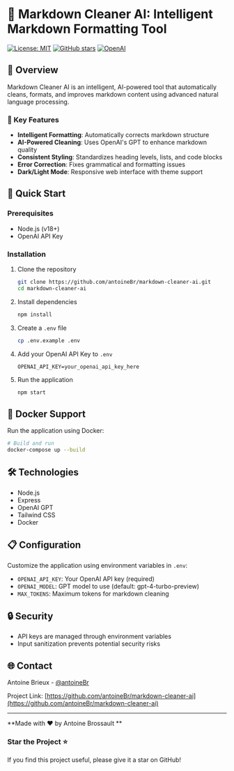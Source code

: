 # 🤖 Markdown Cleaner AI: Intelligent Markdown Formatting Tool

[![License: MIT](https://img.shields.io/badge/License-MIT-yellow.svg)](https://opensource.org/licenses/MIT)
[![GitHub stars](https://img.shields.io/github/stars/antoineBr/markdown-cleaner-ai.svg?style=social&label=Star)](https://github.com/antoineBr/markdown-cleaner-ai)
[![OpenAI](https://img.shields.io/badge/Powered%20by-OpenAI-blue)](https://openai.com)

## 📝 Overview

Markdown Cleaner AI is an intelligent, AI-powered tool that automatically cleans, formats, and improves markdown content using advanced natural language processing.

### 🌟 Key Features

- **Intelligent Formatting**: Automatically corrects markdown structure
- **AI-Powered Cleaning**: Uses OpenAI's GPT to enhance markdown quality
- **Consistent Styling**: Standardizes heading levels, lists, and code blocks
- **Error Correction**: Fixes grammatical and formatting issues
- **Dark/Light Mode**: Responsive web interface with theme support

## 🚀 Quick Start

### Prerequisites

- Node.js (v18+)
- OpenAI API Key

### Installation

1. Clone the repository
   ```bash
   git clone https://github.com/antoineBr/markdown-cleaner-ai.git
   cd markdown-cleaner-ai
   ```

2. Install dependencies
   ```bash
   npm install
   ```

3. Create a `.env` file
   ```bash
   cp .env.example .env
   ```

4. Add your OpenAI API Key to `.env`
   ```
   OPENAI_API_KEY=your_openai_api_key_here
   ```

5. Run the application
   ```bash
   npm start
   ```

## 🐳 Docker Support

Run the application using Docker:

```bash
# Build and run
docker-compose up --build
```

## 🛠 Technologies

- Node.js
- Express
- OpenAI GPT
- Tailwind CSS
- Docker

## 📋 Configuration

Customize the application using environment variables in `.env`:

- `OPENAI_API_KEY`: Your OpenAI API key (required)
- `OPENAI_MODEL`: GPT model to use (default: gpt-4-turbo-preview)
- `MAX_TOKENS`: Maximum tokens for markdown cleaning

## 🔒 Security

- API keys are managed through environment variables
- Input sanitization prevents potential security risks



## 🌐 Contact

Antoine Brieux - [@antoineBr](https://twitter.com/antoineBr)

Project Link: [https://github.com/antoineBr/markdown-cleaner-ai](https://github.com/antoineBr/markdown-cleaner-ai)

---

**Made with ❤️ by Antoine Brossault **

### Star the Project ⭐
If you find this project useful, please give it a star on GitHub!

